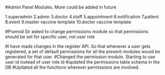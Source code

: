 #Admin Panel Modules. More could be added in future

1.superadmin
2.admin
3.doctor
4.staff
5.appointment
6.notification
7.patient
8.event
9.master vaccine template
10.doctor vaccine template

#Pramod Sir asked to change permissions module so that permissions should be set for specific user, not user role

#I have made changes in the register API. So that whenever a user gets registered, a set of default permissions for all the present modules would be generated for that user.
#Changed the permission module. Starting to use user id instead of user role id
#updated the permissions table schema in the DB
#Updated all the functions wherever permissions are involved.